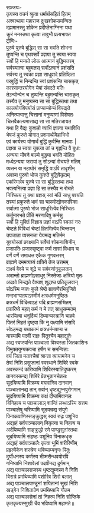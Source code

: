 सञ्जयः-   
कृपस्य वचनं श्रुत्वा धर्मार्थसहितं हितम्  
अश्वत्थामा महाराज दुःखशोकसमन्वितः  
दह्यमानस्तु शोकेन प्रदीप्तेनाग्निना यथा  
क्रूरं मनस्तथा कृत्वा तावुभौ प्रत्यभाषत  
द्रौणिः-  
पुरुषे पुरुषे बुद्धिस् सा सा भवति शोभना  
तुष्यन्ति च पृथक्सर्वे प्रज्ञया तु स्वया स्वया  
सर्वो हि मन्यते लोक आत्मानं बुद्धिमत्तरम्  
सर्वस्यात्मा बहुमतस् सर्वोऽत्मानं प्रशंसति  
सर्वस्य तु स्वका प्रज्ञा साधुवादे प्रतिष्ठिता  
परबुद्धिं च निन्दन्ति स्वां प्रशंसन्ति चासकृत्  
कारणान्तरयोगेन येषां संवदते मतिः  
तेऽन्योन्येन च तुष्यन्ति बहुमन्यन्ति चासकृत्  
तस्यैव तु मनुष्यस्य सा सा बुद्धिस्तथा तथा  
कालयोगविपर्यासं प्राप्यान्योन्यं विपद्यते  
अनित्यत्वात्तु चित्तानां मनुष्याणां विशेषतः  
चित्तवैकल्यमासाद्य सा सा मतिरजायत  
यथा हि वैद्यः कुशलो व्याधिं ज्ञात्वा यथाविधि  
भेषजं कुरुते योगात् प्रशमार्थमिहाभिभो  
एवं कार्यस्य योगार्थं बुद्धिं कुर्वन्ति मानवाः |  
प्रज्ञया च स्वया युक्त्या तां च गृह्णन्ति वै बुधाः  
अन्यया यौवने बाल्ये बुद्ध्या भवति मोहितः  
मध्येऽन्यया जरायां तु सोऽन्यां रोचयते मतिम्  
व्यसन वा महाघोरं समृद्धिं वाऽपि तादृशीम्  
अवाप्य पुरुषो भोज कुरुते बुद्धिवैकृतम्  
एकस्मिन्नेव पुरुषे सा सा बुद्धिस्तथा तथा  
भवत्यनित्या प्रज्ञा हि सा तस्यैव न रोचते  
निश्चित्य तु यथा प्रज्ञस् स्वां मतिं साधु पश्यति  
तस्यां प्रकुरुते भावं सा चास्योद्योगकारिका  
सर्वात्मा पुरुषो भोज साधुरित्येव निश्चितः  
कर्तुमारभते प्रीतिं मरणादिषु कर्मसु  
सर्वो हि युक्तिं विज्ञाय प्रज्ञां वाऽपि स्वकां नरः  
चेष्टते विविधां चेष्टां हितमित्येव चिन्तयन्  
उपजाता व्यसनजा येयमद्य मतिर्मम  
युवयोस्तां प्रवक्ष्यामि सर्वेषां शोकनाशिनीम्  
प्रजापतिः प्रजास्सृष्ट्वा कर्म तासां विधाय च  
वर्णे वर्णे समाधत्त एकैकं गुणवत्तरम्  
ब्राह्मणे दममव्यग्र्यं क्षत्रिये तेज उत्तमम्  
दाक्ष्यं वैश्ये च शूद्रे च सर्ववर्णानुकूलताम्  
अदान्तो ब्राह्मणोऽसाधुर् निस्तेजाः क्षत्रियो मृतः  
अदक्षो निन्द्यते वैश्यश् शूद्रश्च प्रतिकूलवान्  
सोऽस्मि जातः कुले श्रेष्ठे ब्राह्मणैरभिपूजिते  
मन्दभाग्यतयाऽस्मीमं क्षत्रधर्ममनुष्ठितः  
क्षत्रधर्मं विदित्वाऽहं यदि ब्राह्मणसंश्रितम्  
प्रकरिष्ये महत् कर्म न मे तत् साधुसम्मतम्  
धारयित्वा धनुर्दिव्यं दिव्यान्यस्त्राणि चाहवे  
पितरं निहतं दृष्ट्वा किं नु वक्ष्यामि संसदि  
सोऽहमद्य यथाकामं क्षत्रधर्ममवाप्य च  
यास्यामि पदवीं राज्ञः पितुश्चैव महाद्युतेः  
अद्य स्वप्स्यन्ति पाञ्चाला विश्वस्ता जितकाशिनः  
विमुक्तयुग्यकवचा हर्षेण च समन्विताः  
वयं जिता मताश्चैषां श्रान्ता व्यायामनेन च  
तेषां निशि प्रसुप्तानां स्वस्थाने शिबिरे स्वके  
अवस्कन्दं करिष्यामि शिबिरस्यातिदुष्करम्  
तानवस्कन्द्य शिबिरे प्रेतभूतानचेतसः  
सूदयिष्यामि विक्रम्य मघवानिव दानवान्  
पाञ्चालानद्य तान् सर्वान् धृष्टद्युम्नपुरोगमान्  
सूदयिष्यामि विक्रम्य कक्षं दीप्तमिवानलः  
विनिहत्य च पाञ्चालाञ् शान्तिं लब्धाऽस्मि सत्तम  
पाञ्चालेषु चरिष्यामि सूदयन्नद्य संयुगे  
पिनाकपाणिस्सङ्क्रुद्धस् स्वयं रुद्रः पशूनिव  
अद्याहं सर्वपाञ्चालान् निकृत्या च निहत्य च  
अर्दयिष्यामि सङ्क्रुद्धो रणे पाण्डुसुतांस्तथा  
सूदयिष्यामि संहृष्टः पशूनिव पिनाकधृक्  
अद्याहं सर्वपाञ्चालैः कृत्वा भूमिं शरीरिणीम्  
प्रहृत्यैकेन शस्त्रेण भविष्याम्यनृणः पितुः  
दुर्योधनस्य कर्णस्य भीष्मसैन्धवयोरपि  
गमिष्यामि निशावेलां पदवीमद्य दुर्गमाम्  
अद्य पाञ्चालराजस्य धृष्टद्युम्नस्य वै निशि  
विरात्रे प्रमथिष्यामि पशोरिव शिरो बलात्  
अद्य पाञ्चालपाण्डूनां शयितानां सुखं निशि  
खड्गेन निशिताग्रेण प्रमथिष्यामि गौतम  
अद्य पाञ्चालसेनां तां निहत्य निशि सौप्तिके  
कृतकृत्यस्सुखी चैव भविष्यामि महामते॥  
